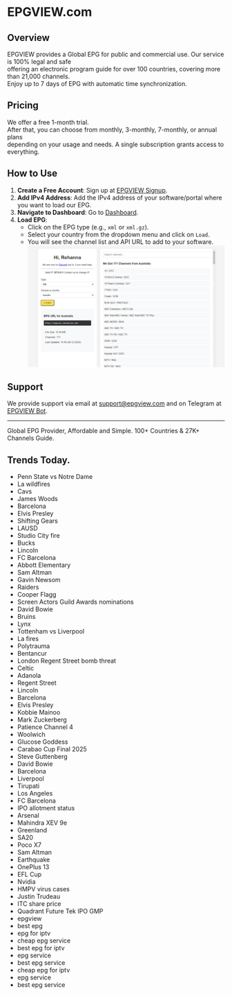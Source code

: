 # EPGVIEW.com



## Overview
EPGVIEW provides a Global EPG for public and commercial use. Our service is 100% legal and safe\
offering an electronic program guide for over 100 countries, covering more than 21,000 channels.\
Enjoy up to 7 days of EPG with automatic time synchronization.

## Pricing
We offer a free 1-month trial. \
After that, you can choose from monthly, 3-monthly, 7-monthly, or annual plans \
depending on your usage and needs. A single subscription grants access to everything.

## How to Use
1. **Create a Free Account**: Sign up at [EPGVIEW Signup](https://epgview.com/signup.php).
2. **Add IPv4 Address**: Add the IPv4 address of your software/portal where you want to load our EPG.
3. **Navigate to Dashboard**: Go to [Dashboard](https://epgview.com/dashboard.php).
4. **Load EPG**:
   - Click on the EPG type (e.g., `xml` or `xml.gz`).
   - Select your country from the dropdown menu and click on `Load`.
   - You will see the channel list and API URL to add to your software.
![EPGVIEW](img/dashboard.png)
## Support
We provide support via email at [support@epgview.com](mailto:support@epgview.com) and on Telegram at [EPGVIEW Bot](https://t.me/epgview_bot).

---

Global EPG Provider, Affordable and Simple. 100+ Countries & 27K+ Channels Guide.

## Trends Today.

- Penn State vs Notre Dame
- La wildfires
- Cavs
- James Woods
- Barcelona
- Elvis Presley
- Shifting Gears
- LAUSD
- Studio City fire
- Bucks
- Lincoln
- FC Barcelona
- Abbott Elementary
- Sam Altman
- Gavin Newsom
- Raiders
- Cooper Flagg
- Screen Actors Guild Awards nominations
- David Bowie
- Bruins
- Lynx
- Tottenham vs Liverpool
- La fires
- Polytrauma
- Bentancur
- London Regent Street bomb threat
- Celtic
- Adanola
- Regent Street
- Lincoln
- Barcelona
- Elvis Presley
- Kobbie Mainoo
- Mark Zuckerberg
- Patience Channel 4
- Woolwich
- Glucose Goddess
- Carabao Cup Final 2025
- Steve Guttenberg
- David Bowie
- Barcelona
- Liverpool
- Tirupati
- Los Angeles
- FC Barcelona
- IPO allotment status
- Arsenal
- Mahindra XEV 9e
- Greenland
- SA20
- Poco X7
- Sam Altman
- Earthquake
- OnePlus 13
- EFL Cup
- Nvidia
- HMPV virus cases
- Justin Trudeau
- ITC share price
- Quadrant Future Tek IPO GMP
- epgview
- best epg
- epg for iptv
- cheap epg service
- best epg for iptv
- epg service
- best epg service
- cheap epg for iptv
- epg service
- best epg service
